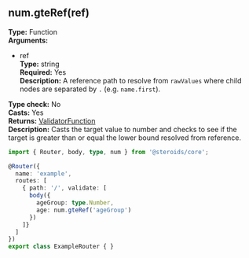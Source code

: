 ## num.gteRef(ref)

**Type:** Function  
**Arguments:**
  - ref  
    **Type:** string  
    **Required:** Yes  
    **Description:** A reference path to resolve from `rawValues` where child nodes are separated by `.` (e.g. `name.first`).

**Type check:** No  
**Casts:** Yes  
**Returns:** [ValidatorFunction](../../router-decorator/routedefinition/validationrule/validatorfunction)  
**Description:** Casts the target value to number and checks to see if the target is greater than or equal the lower bound resolved from reference.

```ts
import { Router, body, type, num } from '@steroids/core';

@Router({
  name: 'example',
  routes: [
    { path: '/', validate: [
      body({
        ageGroup: type.Number,
        age: num.gteRef('ageGroup')
      })
    ]}
  ]
})
export class ExampleRouter { }
```
